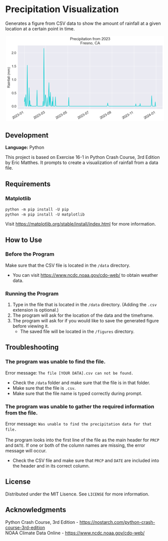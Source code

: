 # Precipitation Visualization
Generates a figure from CSV data to show the amount of rainfall at a given location at a certain point in time.

<p align="center">
    <img src="/figures/fresno_2023.png" width="500" height="auto"
         alt="Fresno, CA">
</p>

## Development
**Language:** Python

This project is based on Exercise 16-1 in Python Crash Course, 3rd Edition by Eric Matthes. It prompts to create a visualization
of rainfall from a data file.

## Requirements

### Matplotlib
```
python -m pip install -U pip
python -m pip install -U matplotlib
```
Visit <https://matplotlib.org/stable/install/index.html> for more information.

## How to Use

### Before the Program
Make sure that the CSV file is located in the `/data` directory.
- You can visit <https://www.ncdc.noaa.gov/cdo-web/> to obtain weather data.

### Running the Program
1. Type in the file that is located in the `/data` directory. (Adding the `.csv` extension is optional.)
2. The program will ask for the location of the data and the timeframe.
3. The program will ask for if you would like to save the generated figure before viewing it.
    - The saved file will be located in the `/figures` directory.
  
## Troubleshooting

### The program was unable to find the file.
Error message:  `The file [YOUR DATA].csv can not be found.`
- Check the `/data` folder and make sure that the file is in that folder.
- Make sure that the file is `.csv`.
- Make sure that the file name is typed correctly during prompt.

### The program was unable to gather the required information from the file.
Error message: `Was unable to find the precipitation data for that file.`\
\
The program looks into the first line of the file as the main header for `PRCP` and `DATE`. If one or both of the column names are missing,
the error message will occur.
- Check the CSV file and make sure that `PRCP` and `DATE` are included into the header and in its correct column.

## License
Distributed under the MIT Lisence. See `LICENSE` for more information.

## Acknowledgments
Python Crash Course, 3rd Edition - <https://nostarch.com/python-crash-course-3rd-edition> \
NOAA Climate Data Online - <https://www.ncdc.noaa.gov/cdo-web/>
